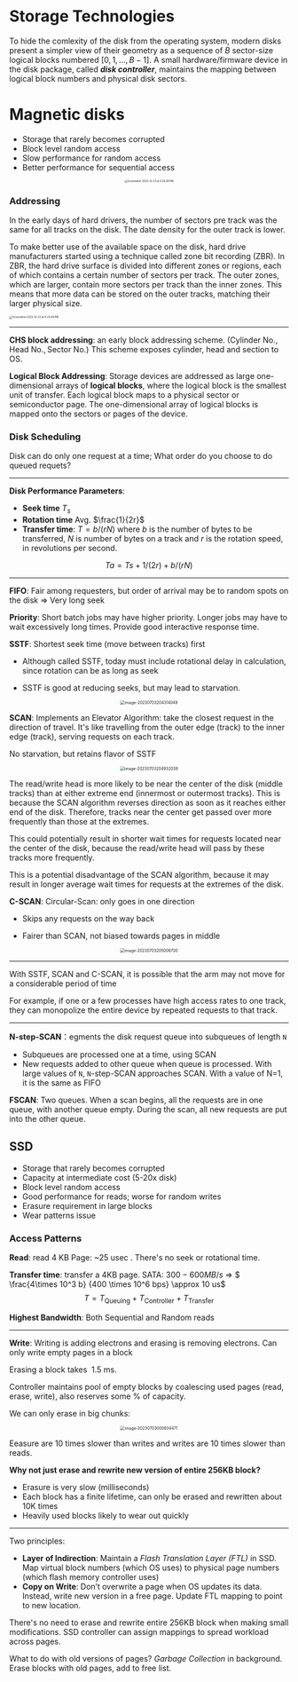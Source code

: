 # Storage Technologies

To hide the comlexity of the disk from the operating system, modern disks present a simpler view of their geometry as a sequence of $B$ sector-size logical blocks numbered $[0, 1, … , B - 1]$. A small hardware/firmware device in the disk package, called ***disk controller***, maintains the mapping between logical block numbers and physical disk sectors.

# Magnetic disks

* Storage that rarely becomes corrupted
* Block level random access
* Slow performance for random access
* Better performance for sequential access

<center><img src="https://p.ipic.vip/yrl6bj.png" alt="Screenshot 2023-12-23 at 9.26.08 PM" style="zoom:33%;" /></center>

### Addressing

In the early days of hard drivers, the number of sectors pre track was the same for all tracks on the disk. The date density for the outer track is lower.

To make better use of the available space on the disk, hard drive manufacturers started using a technique called zone bit recording (ZBR). In ZBR, the hard drive surface is divided into different zones or regions, each of which contains a certain number of sectors per track. The outer zones, which are larger, contain more sectors per track than the inner zones. This means that more data can be stored on the outer tracks, matching their larger physical size.

<img src="https://p.ipic.vip/dkxd1t.png" alt="Screenshot 2023-12-23 at 9.23.49 PM" style="zoom: 33%;" />

------

**CHS block addressing**: an early block addressing scheme. $(\text{Cylinder No.}, \text{Head No.}, \text{Sector No.})$ This  scheme exposes cylinder, head and section to OS.

**Logical Block Addressing**: Storage devices are addressed as large one-dimensional arrays of **logical blocks**, where the logical block is the smallest unit of transfer. Each logical block maps to a physical sector or semiconductor page. The one-dimensional array of logical blocks is mapped onto the sectors or pages of the device.

### Disk Scheduling

Disk can do only one request at a time; What order do you choose to do queued requets?

-----

**Disk Performance Parameters**:

* **Seek time** $T_s$
* **Rotation time** Avg. $\frac{1}{2r}$
* **Transfer time**: $T=b/(rN)$ where $b$ is the number of bytes to be transferred, $N$ is number of bytes on a track and $r$ is the rotation speed, in revolutions per second.

$$
Ta=Ts+1/(2r)+b/(rN)
$$

-----

**FIFO**: Fair among requesters, but order of arrival may be to random spots on the disk => Very long seek

**Priority**: Short batch jobs may have higher priority. Longer jobs may have to wait excessively long times. Provide good interactive response time.

**SSTF**:  Shortest seek time (move between tracks) first

* Although called SSTF, today must include rotational delay in calculation, since rotation can be as long as seek

* SSTF is good at reducing seeks, but may lead to starvation.

<center><img src="https://p.ipic.vip/222400.png" alt="image-20230703204314049" style="zoom:50%;" /></center>

**SCAN**: Implements an Elevator Algorithm: take the closest request in the direction of travel. It's like travelling from the outer edge (track) to the inner edge (track), serving requests on each track.

No starvation, but retains flavor of SSTF

<center><img src="https://p.ipic.vip/7j1vfu.png" alt="image-20230703204932038" style="zoom:50%;" /></center>

The read/write head is more likely to be near the center of the disk (middle tracks) than at either extreme end (innermost or outermost tracks). This is because the SCAN algorithm reverses direction as soon as it reaches either end of the disk. Therefore, tracks near the center get passed over more frequently than those at the extremes.

This could potentially result in shorter wait times for requests located near the center of the disk, because the read/write head will pass by these tracks more frequently.

This is a potential disadvantage of the SCAN algorithm, because it may result in longer average wait times for requests at the extremes of the disk. 

**C-SCAN**: Circular-Scan: only goes in one direction

* Skips any requests on the way back

* Fairer than SCAN, not biased towards pages in middle

<center><img src="https://p.ipic.vip/fuoqrq.png" alt="image-20230703205006700" style="zoom:50%;" /></center>

----

With SSTF, SCAN and C-SCAN, it is possible that the arm may not move for a considerable period of time

For example, if one or a few processes have high access rates to one track, they can monopolize the entire device by repeated requests to that track.

---

**N-step-SCAN**：egments the disk request queue into subqueues of length `N`

- Subqueues are processed one at a time, using SCAN
- New requests added to other queue when queue is processed. With large values of `N`, `N`-step-SCAN approaches SCAN. With a value of N=1, it is the same as FIFO

**FSCAN**: Two queues. When a scan begins, all the requests are in one queue, with another queue empty. During the scan, all new requests are put into the other queue.

## SSD

* Storage that rarely becomes corrupted
* Capacity at intermediate cost (5-20x disk)
* Block level random access
* Good performance for reads; worse for random writes
* Erasure requirement in large blocks
* Wear patterns issue

### Access Patterns

**Read**: read 4 KB Page: ~$25$ usec . There's no seek or rotational time.

**Transfer time**: transfer a 4KB page. SATA: $300-600MB/s$ => $ \frac{4\times 10^3 b}  {400 \times 10^6 bps} \approx 10 us$
$$
T = T_{\text{Queuing}} + T_{\text{Controller}} + T_{\text{Transfer}}
$$


**Highest Bandwidth**: Both Sequential and Random reads

----

**Write**: Writing is adding electrons and erasing is removing electrons. Can only write empty pages in a block

Erasing a block takes $~1.5$ ms. 

Controller maintains pool of empty blocks by coalescing used pages (read, erase, write), also reserves some % of capacity.

We can only erase in big chunks:

<center><img src="https://p.ipic.vip/8oqs2i.png" alt="image-20230703000834471" style="zoom:50%;" /></center>

Eeasure are 10 times slower than writes and writes are 10 times slower than reads.

**Why not just erase and rewrite new version of entire 256KB block?**

* Erasure is very slow (milliseconds)
* Each block has a finite lifetime, can only be erased and rewritten about 10K times
* Heavily used blocks likely to wear out quickly

----

Two principles:

* **Layer of Indirection**: Maintain a *Flash Translation Layer (FTL)* in SSD. Map virtual block numbers (which OS uses) to physical page numbers (which flash memory controller uses)
* **Copy on Write**: Don’t overwrite a page when OS updates its data. Instead, write new version in a free page. Update FTL mapping to point to new location.

There's no need to erase and rewrite entire 256KB block when making small modifications. SSD controller can assign mappings to spread workload across pages.

What to do with old versions of pages? *Garbage Collection* in background. Erase blocks with old pages, add to free list.
